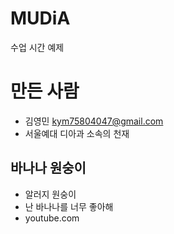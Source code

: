 # MUDiA
수업 시간 예제

# 만든 사람
* 김영민 <kym75804047@gmail.com>
* 서울예대 디아과 소속의 천재

## 바나나 원숭이
* 알러지 원숭이
* 난 바나나를 너무 좋아해
* youtube.com

